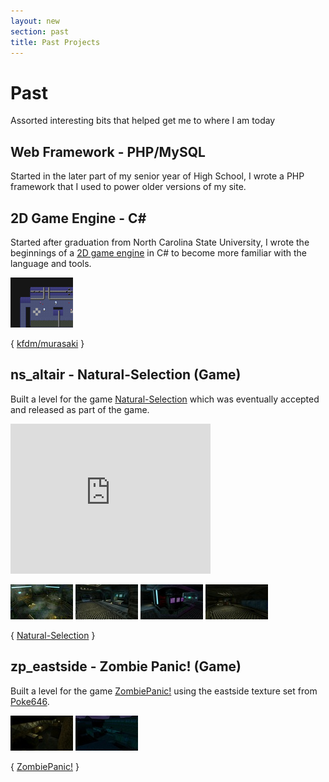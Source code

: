 ```yaml
---
layout: new
section: past
title: Past Projects
---
```


# Past

Assorted interesting bits that helped get me to where I am today

## Web Framework - PHP/MySQL

Started in the later part of my senior year of High School, I wrote a PHP framework that I used to power older versions of my site.

## 2D Game Engine - <span>C#</span>

Started after graduation from North Carolina State University, I wrote the beginnings of a [2D game engine](https://github.com/kfdm/murasaki) in C# to become more familiar with the language and tools.

[ ![Muraski](/images/murasaki.thumb.png) ](/images/murasaki.png "Murasaki Screenshot")

{ [kfdm/murasaki](https://github.com/kfdm/murasaki) }

## ns_altair - Natural-Selection (Game)

Built a level for the game [Natural-Selection](http://www.unknownworlds.com/ns/about/) which was eventually accepted and released as part of the game.

<object>
	<param name="movie" value="http://www.youtube.com/v/lQSUdE3CzQ8?version=3" />
	<param name="allowFullScreen" value="true" />
	<param name="allowScriptAccess" value="always" />
	<embed src="http://www.youtube.com/v/lQSUdE3CzQ8?version=3" type="application/x-shockwave-flash" allowfullscreen="true" allowScriptAccess="always" width="320" height="240" />
</object>

[![Hive room](/images/hiveroom.thumb.jpg)](/images/hiveroom.jpg "Hive Room")
[![Marine Start](/images/marinestart.thumb.jpg)](/images/marinestart.jpg "Marine Start")
[![Pump Room](/images/pump.thumb.jpg)](/images/pump.jpg "Pump Room")
[![Curved Walkway](/images/walkway.thumb.jpg)](/images/walkway.jpg "Curved Walkway")

{ [Natural-Selection](http://www.unknownworlds.com/ns/about/) }

## zp_eastside - Zombie Panic! (Game)

Built a level for the game [ZombiePanic!](http://www.moddb.com/mods/zombie-panic) using the eastside texture set from
[Poke646](http://www.poke646.com/).

[![Warehouse](/images/storage.thumb.jpg)](/images/storage.jpg "Warehouse")
[![Rail Yard](/images/railyard.thumb.jpg)](/images/railyard.jpg "Rail Yard")

{ [ZombiePanic!](http://www.moddb.com/mods/zombie-panic) }